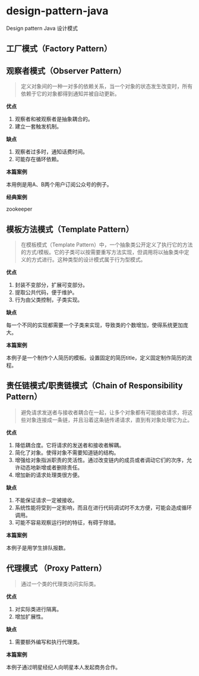 # design-pattern-java
Design pattern Java 设计模式

## 工厂模式（Factory Pattern）

## 观察者模式（Observer Pattern）
>定义对象间的一种一对多的依赖关系，当一个对象的状态发生改变时，所有依赖于它的对象都得到通知并被自动更新。

**优点**
1. 观察者和被观察者是抽象耦合的。 
2. 建立一套触发机制。

**缺点** 
1. 观察者过多时，通知话费时间。
2. 可能存在循环依赖。

**本篇案例**

本用例是用A、B两个用户订阅公众号的例子。

**经典案例** 

zookeeper 


## 模板方法模式（Template Pattern）
>在模板模式（Template Pattern）中，一个抽象类公开定义了执行它的方法的方式/模板。它的子类可以按需要重写方法实现，但调用将以抽象类中定义的方式进行。这种类型的设计模式属于行为型模式。

**优点**
1. 封装不变部分，扩展可变部分。 
2. 提取公共代码，便于维护。
3. 行为由父类控制，子类实现。

**缺点** 

每一个不同的实现都需要一个子类来实现，导致类的个数增加，使得系统更加庞大。

**本篇案例**

本例子是一个制作个人简历的模板。设置固定的简历title，定义固定制作简历的流程。

## 责任链模式/职责链模式（Chain of Responsibility Pattern）
>避免请求发送者与接收者耦合在一起，让多个对象都有可能接收请求，将这些对象连接成一条链，并且沿着这条链传递请求，直到有对象处理它为止。

**优点**
1. 降低耦合度。它将请求的发送者和接收者解耦。
2. 简化了对象。使得对象不需要知道链的结构。
3. 增强给对象指派职责的灵活性。通过改变链内的成员或者调动它们的次序，允许动态地新增或者删除责任。
4. 增加新的请求处理类很方便。

**缺点** 
1. 不能保证请求一定被接收。
2. 系统性能将受到一定影响，而且在进行代码调试时不太方便，可能会造成循环调用。
3. 可能不容易观察运行时的特征，有碍于除错。

**本篇案例**

本例子是用学生排队报数。

## 代理模式 （Proxy Pattern）
> 通过一个类的代理类访问实际类。

**优点**
1. 对实际类进行隔离。
2. 增加扩展性。

**缺点** 
1. 需要额外编写和执行代理类。

**本篇案例**

本例子通过明星经纪人向明星本人发起商务合作。
